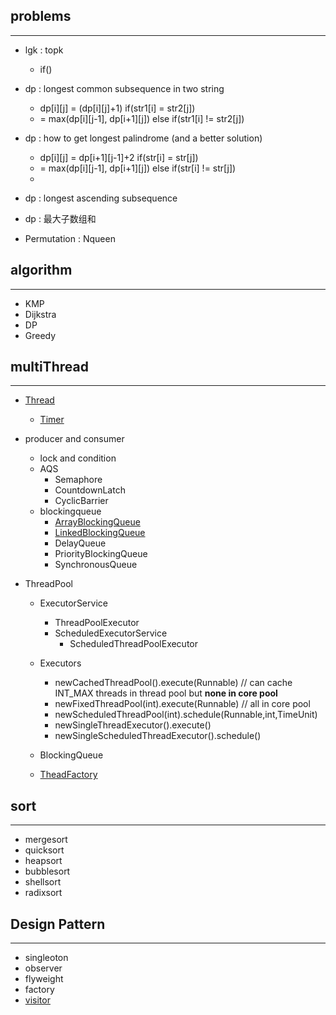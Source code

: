
## problems
---

* lgk :  topk
    * if()
* dp : longest common subsequence in two string
    * dp[i][j] = (dp[i][j]+1) if(str1[i] = str2[j])
	* = max(dp[i][j-1], dp[i+1][j]) else if(str1[i] != str2[j])
* dp : how to get longest palindrome (and a better solution)
    * dp[i][j] = dp[i+1][j-1]+2 if(str[i] = str[j])
    * = max(dp[i][j-1], dp[i+1][j]) else if(str[i] != str[j])
    * 
* dp : longest ascending subsequence
* dp : 最大子数组和


* Permutation : Nqueen


## algorithm
---
* KMP
* Dijkstra
* DP
* Greedy 

## multiThread
---

* [Thread](./multi_thread/Thread.md)
    * [Timer](./multi_thread/Timer.md)

* producer and consumer
    * lock and condition
    * AQS
        * Semaphore
        * CountdownLatch
        * CyclicBarrier
    * blockingqueue
        * [ArrayBlockingQueue](./multi_thread/BlockingQueue.md)
        * [LinkedBlockingQueue](./multi_thread/BlockingQueue.md)
        * DelayQueue
        * PriorityBlockingQueue
        * SynchronousQueue

* ThreadPool
    * ExecutorService
        * ThreadPoolExecutor
        * ScheduledExecutorService
            * ScheduledThreadPoolExecutor

    * Executors
        * newCachedThreadPool().execute(Runnable)       // can cache INT_MAX threads in thread pool but **none in core pool**
        * newFixedThreadPool(int).execute(Runnable)     // all in core pool
        * newScheduledThreadPool(int).schedule(Runnable,int,TimeUnit) 
        * newSingleThreadExecutor().execute()
        * newSingleScheduledThreadExecutor().schedule()
    * BlockingQueue
    * [TheadFactory](./multi_thread/ThreadFactory.md)


## sort
---


* mergesort
* quicksort
* heapsort
* bubblesort
* shellsort
* radixsort

## Design Pattern
---

* singleoton
* observer
* flyweight
* factory
* [visitor](./design_pattern/visitor.md)

